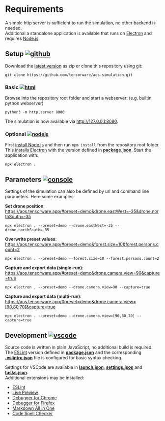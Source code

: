 # Requirements

A simple http server is sufficient to run the simulation, no other backend is needed.  
Additional a standalone application is available that runs on [Electron](https://www.electronjs.org) and requires [Node.js](https://nodejs.org).

## Setup [![github](https://img.shields.io/badge/github-gray?logo=github&logoColor=white)](#Setup)

Download the [latest version](/archive/refs/heads/master.zip) as zip or clone this repository using git:

```
git clone https://github.com/tensorware/aos-simulation.git
```

### Basic [![html](https://img.shields.io/badge/html-gray?logo=html5&logoColor=white)](#Basic)

Browse into the repository root folder and start a webserver: (e.g. builtin python webserver)

```
python3 -m http.server 8080
```

The simulation is now available via http://127.0.0.1:8080.

### Optional [![nodejs](https://img.shields.io/badge/nodejs-gray?logo=nodedotjs&logoColor=white)](#Optional)

First [install Node.js](https://nodejs.org/en/download) and then run `npm install` from the repository root folder. This [installs Electron](https://www.electronjs.org/docs/latest/tutorial/installation) with the version defined in [**package.json**](/package.json). Start the application with:

```
npx electron .
```

## Parameters [![console](https://img.shields.io/badge/console-gray?logo=gnu-bash&logoColor=white)](#Parameters)

Settings of the simulation can also be defined by url and command line parameters. Here some examples:

**Set drone position**:
https://aos.tensorware.app/#preset=demo&drone.eastWest=-35&drone.northSouth=-35

```
npx electron . --preset=demo --drone.eastWest=-35 --drone.northSouth=-35
```

**Overwrite preset values**:
https://aos.tensorware.app/#preset=demo&forest.size=10&forest.persons.count=2

```
npx electron . --preset=demo --forest.size=10 --forest.persons.count=2
```

**Capture and export data (single-run)**:
https://aos.tensorware.app/#preset=demo&drone.camera.view=90&capture=true

```
npx electron . --preset=demo --drone.camera.view=90 --capture=true
```

**Capture and export data (multi-run)**:
https://aos.tensorware.app/#preset=demo&drone.camera.view=[90,80,70]&capture=true

```
npx electron . --preset=demo --drone.camera.view=[90,80,70] --capture=true
```

## Development [![vscode](https://img.shields.io/badge/made%20with-VSCode-blue)](#Development)

Source code is written in plain JavaScript, no additional build is required.  
The [ESLint](https://eslint.org) version defined in [**package.json**](/package.json) and the corresponding [**.eslintrc.json**](/.eslintrc.json) file is configured for basic syntax checking.

Settings for VSCode are available in [**launch.json**](/.vscode/launch.json), [**settings.json**](/.vscode/settings.json) and [**tasks.json**](/.vscode/tasks.json).  
Additional extensions may be installed:

- [ESLint](https://marketplace.visualstudio.com/items?itemName=dbaeumer.vscode-eslint)
- [Live Preview](https://marketplace.visualstudio.com/items?itemName=ms-vscode.live-server)
- [Debugger for Chrome](https://marketplace.visualstudio.com/items?itemName=msjsdiag.debugger-for-chrome)
- [Debugger for Firefox](https://marketplace.visualstudio.com/items?itemName=firefox-devtools.vscode-firefox-debug)
- [Markdown All in One](https://marketplace.visualstudio.com/items?itemName=yzhang.markdown-all-in-one)
- [Code Spell Checker](https://marketplace.visualstudio.com/items?itemName=streetsidesoftware.code-spell-checker)
